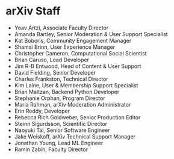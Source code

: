 # arXiv Staff

- Yoav Artzi, Associate Faculty Director
- Amanda Bartley, Senior Moderation & User Support Specialist
- Kat Boboris, Community Engagement Manager
- Shamsi Brinn, User Experience Manager
- Christopher Cameron, Computational Social Scientist
- Brian Caruso, Lead Developer
- Jim R-B Entwood, Head of Content & User Support
- David Fielding, Senior Developer
- Charles Frankston, Technical Director
- Kim Laine, User & Membership Support Specialist
- Brian Maltzan, Backend Python Developer
- Stephanie Orphan, Program Director
- Maria Rahman, arXiv Moderation Administrator
- Erin Reddy, Developer
- Rebecca Rich Goldweber, Senior Production Editor
- Steinn Sigurdsson, Scientific Director
- Naoyuki Tai, Senior Software Engineer
- Jake Weiskoff, arXiv Technical Support Manager
- Jonathan Young, Lead ML Engineer
- Ramin Zabih, Faculty Director
